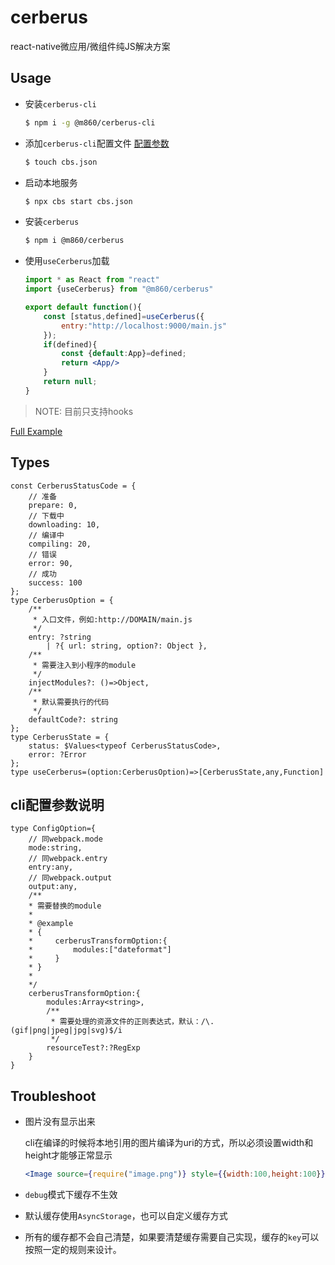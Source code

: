 # cerberus

react-native微应用/微组件纯JS解决方案

## Usage

- 安装`cerberus-cli`
    
    ```bash
    $ npm i -g @m860/cerberus-cli
    ```
    
- 添加`cerberus-cli`配置文件 [配置参数](#cli配置参数说明)

    ```bash
    $ touch cbs.json
    ```
    
- 启动本地服务
    
    ```bash
    $ npx cbs start cbs.json
    ```
    
- 安装`cerberus`

    ```bash
    $ npm i @m860/cerberus
    ```
    
- 使用`useCerberus`加载

    ```jsx harmony
    import * as React from "react"
    import {useCerberus} from "@m860/cerberus"
  
    export default function(){
        const [status,defined]=useCerberus({
            entry:"http://localhost:9000/main.js"
        });
        if(defined){
            const {default:App}=defined;
            return <App/>
        }
        return null;
    }
    ```
> NOTE: 目前只支持hooks

[Full Example](https://github.com/m860/cerberus-example)

## Types

```flow js
const CerberusStatusCode = {
    // 准备
    prepare: 0,
    // 下载中
    downloading: 10,
    // 编译中
    compiling: 20,
    // 错误
    error: 90,
    // 成功
    success: 100
};
type CerberusOption = {
    /**
     * 入口文件，例如:http://DOMAIN/main.js
     */
    entry: ?string
        | ?{ url: string, option?: Object },
    /**
     * 需要注入到小程序的module
     */
    injectModules?: ()=>Object,
    /**
     * 默认需要执行的代码
     */
    defaultCode?: string
};
type CerberusState = {
    status: $Values<typeof CerberusStatusCode>,
    error: ?Error
};
type useCerberus=(option:CerberusOption)=>[CerberusState,any,Function]
```
    
## cli配置参数说明

```flow js
type ConfigOption={
    // 同webpack.mode
    mode:string,
    // 同webpack.entry
    entry:any,
    // 同webpack.output
    output:any,
    /**
    * 需要替换的module
    * 
    * @example
    * {
    *     cerberusTransformOption:{
    *         modules:["dateformat"]
    *     }
    * }
    * 
    */
    cerberusTransformOption:{
        modules:Array<string>,
        /**
         * 需要处理的资源文件的正则表达式，默认：/\.(gif|png|jpeg|jpg|svg)$/i 
         */
        resourceTest?:?RegExp
    }
}
```

## Troubleshoot

- 图片没有显示出来
    
    cli在编译的时候将本地引用的图片编译为uri的方式，所以必须设置width和height才能够正常显示
    ```jsx harmony
    <Image source={require("image.png")} style={{width:100,height:100}}/>
    ```
- `debug`模式下缓存不生效
- 默认缓存使用`AsyncStorage`，也可以自定义缓存方式
- 所有的缓存都不会自己清楚，如果要清楚缓存需要自己实现，缓存的`key`可以按照一定的规则来设计。
